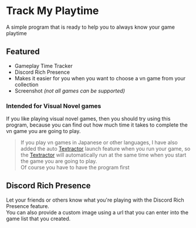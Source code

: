 
# Track My Playtime

A simple program that is ready to help you to always know your game playtime

## Featured
- Gameplay Time Tracker
- Discord Rich Presence
- Makes it easier for you when you want to choose a vn game from your collection
- Screenshot _(not all games can be supported)_

### Intended for Visual Novel games
If you like playing visual novel games, then you should try using this program, because you can find out how much time it takes to complete the vn game you are going to play.


> If you play vn games in Japanese or other languages, I have also added the auto [Textractor](https://github.com/Artikash/Textractor) launch feature when you run your game, so the [Textractor](https://github.com/Artikash/Textractor) will automatically run at the same time when you start the game you are going to play. <br>
> Of course you have to have the program first

## Discord Rich Presence
Let your friends or others know what you're playing with the Discord Rich Presence feature. <br>
You can also provide a custom image using a url that you can enter into the game list that you created.
